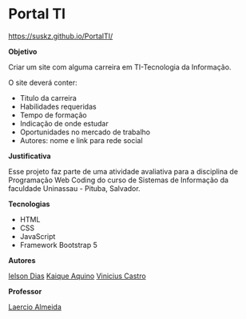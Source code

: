# Portal TI

https://suskz.github.io/PortalTI/

**Objetivo**

Criar um site com alguma carreira em TI-Tecnologia da Informação.

O site deverá conter:
+ Titulo da carreira
+ Habilidades requeridas
+ Tempo de formação
+ Indicação de onde estudar
+ Oportunidades no mercado de trabalho
+ Autores: nome e link para rede social

**Justificativa**

Esse projeto faz parte de uma atividade avaliativa para a disciplina de Programação Web Coding do curso de Sistemas de Informação da faculdade Uninassau - Pituba, Salvador.

**Tecnologias**

+ HTML
+ CSS
+ JavaScript
+ Framework Bootstrap 5

**Autores**

[Ielson Dias](https://linkedin.com/in/ielson-dias/)
[Kaique Aquino](https://linkedin.com/in/kaique-aquino/)
[Vinicius Castro](https://linkedin.com/in/vinicius-castrodev/)

**Professor**

[Laercio Almeida](https://linkedin.com/in/laercio-almeida-96521b73)